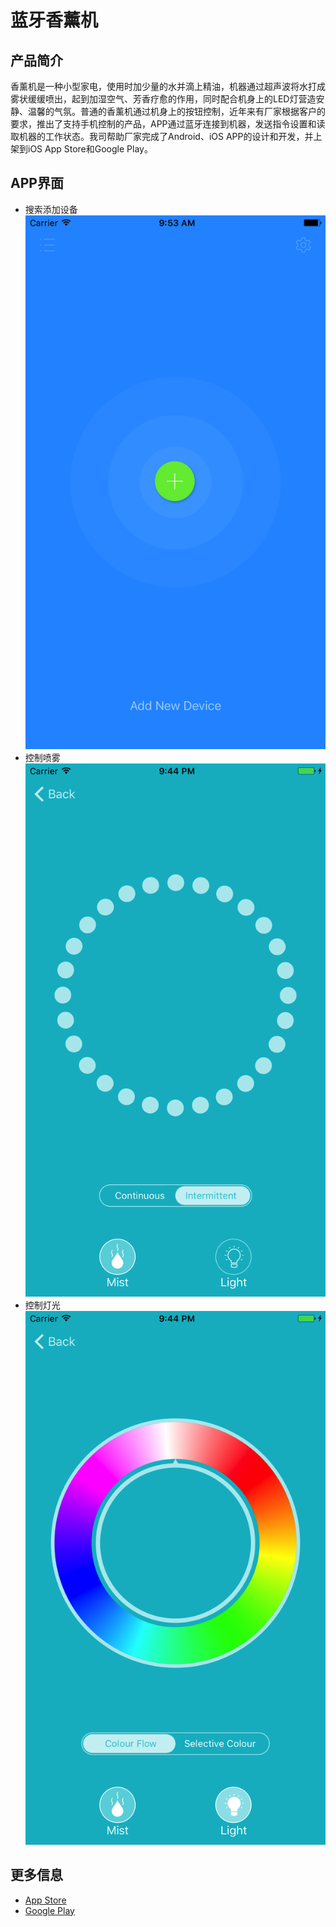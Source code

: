 # 蓝牙香薰机
## 产品简介
香薰机是一种小型家电，使用时加少量的水并滴上精油，机器通过超声波将水打成雾状缓缓喷出，起到加湿空气、芳香疗愈的作用，同时配合机身上的LED灯营造安静、温馨的气氛。普通的香薰机通过机身上的按钮控制，近年来有厂家根据客户的要求，推出了支持手机控制的产品，APP通过蓝牙连接到机器，发送指令设置和读取机器的工作状态。我司帮助厂家完成了Android、iOS APP的设计和开发，并上架到iOS App Store和Google Play。
## APP界面
* 搜索添加设备
![搜索添加设备](images/aromadiffuser-add.png)
* 控制喷雾
![控制喷雾](images/aromadiffuser-mist.png)
* 控制灯光
![控制灯光](images/aromadiffuser-colour.png)
## 更多信息
* [App Store](https://itunes.apple.com/cn/app/madebyzen-oska-aroma-diffuser/id1188964652?l=zh&ls=1&mt=8)
* [Google Play](https://play.google.com/store/apps/details?id=net.erabbit.aromadiffuser.oska)
